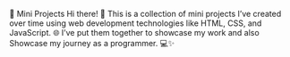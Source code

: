 🚀 Mini Projects
Hi there! 👋
This is a collection of mini projects I’ve created over time using web development technologies like HTML, CSS, and JavaScript. 🌐 I’ve put them together to showcase my work and also Showcase my journey as a programmer. 💻✨
 
